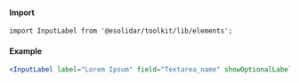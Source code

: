 #### Import

```html
import InputLabel from '@esolidar/toolkit/lib/elements';
```

#### Example

```jsx
<InputLabel label="Lorem Ipsum" field="Textarea_name" showOptionalLabel={true} />
```

